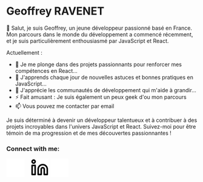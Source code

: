 # Geoffrey RAVENET

👋 Salut, je suis Geoffrey, un jeune développeur passionné basé en France. Mon parcours dans le monde du développement a commencé récemment, et je suis particulièrement enthousiasmé par JavaScript et React.

<!--
**GeoffreyRavenet/GeoffreyRavenet** is a ✨ _special_ ✨ repository because its `README.md` (this file) appears on your GitHub profile.
-->

Actuellement :

- 🔭 Je me plonge dans des projets passionnants pour renforcer mes compétences en React...
- 🌱 J'apprends chaque jour de nouvelles astuces et bonnes pratiques en JavaScript...
- 👯 J'apprécie les communautés de développement qui m'aide à grandir...
- ⚡ Fait amusant : Je suis également un peux geek d'ou mon parcours 
- 📫 Vous pouvez me contacter par email

Je suis déterminé à devenir un développeur talentueux et à contribuer à des projets incroyables dans l'univers JavaScript et React. Suivez-moi pour être témoin de ma progression et de mes découvertes passionnantes !

### Connect with me:

<!--[![img_contact](./img/globe-light.svg)](https://GeoffreyR.com#gh-light-mode-only)
[![img_contact](./img/globe-dark.svg)](https://GeoffreyR.com#gh-dark-mode-only)
&nbsp;&nbsp;
[![img_contact](./img/instagram-light.svg)](https://instagram.com/GeoffreyR#gh-light-mode-only)
[![img_contact](./img/instagram-dark.svg)](https://instagram.com/GeoffreyR#gh-dark-mode-only)
[![img_contact](./img/globe-light.svg)](mailto:ravenet.geoffreypro@gmail.com)
-->
[![img_contact](./img/globe-dark.svg)](mailto:ravenet.geoffreypro@gmail.com)
&nbsp;&nbsp;
[![img_contact](./img/linkedin-light.svg)](https://fr.linkedin.com/in/geoffrey-ravenet-9ba767163/#gh-light-mode-only)
[![img_contact](./img/linkedin-dark.svg)](https://fr.linkedin.com/in/geoffrey-ravenet-9ba767163/#gh-dark-mode-only)
&nbsp;&nbsp;

<!--

Here are some ideas to get you started:

- 🔭 I’m currently working on ...
- 🌱 I’m currently learning ...
- 👯 I’m looking to collaborate on ...
- 🤔 I’m looking for help with ...
- 💬 Ask me about ...
- 📫 How to reach me: ...
- 😄 Pronouns: ...
- ⚡ Fun fact: ...
-->
